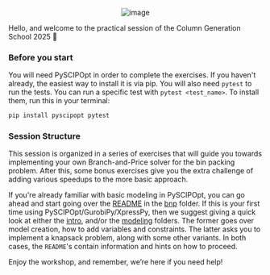<p align="center">
  <img src="https://github.com/user-attachments/assets/9d9f91fe-2e1a-4d95-aac5-bea1cb643975" alt="image"/>
</p>

Hello, and welcome to the practical session of the Column Generation School 2025 👋 

### Before you start
You will need PySCIPOpt in order to complete the exercises. If you haven't already, the easiest way to install it is via pip. 
You will also need `pytest` to run the tests. You can run a specific test with `pytest <test_name>`.
To install them, run this in your terminal:
```bash
pip install pyscipopt pytest
```

### Session Structure
This session is organized in a series of exercises that will guide you towards implementing your own Branch-and-Price solver for the bin packing problem. After this, some bonus exercises give you the extra challenge of adding various speedups to the more basic approach.

If you're already familiar with basic modeling in PySCIPOpt, you can go ahead and start going over the [README](bnp/README.md) in the [bnp](bnp) folder. If this is your first time using PySCIPOpt/GurobiPy/XpressPy, then we suggest giving a quick look at either the [intro](intro), and/or the [modeling](modeling) folders. The former goes over model creation, how to add variables and constraints. The latter asks you to implement a knapsack problem, along with some other variants. In both cases, the `README`'s contain information and hints on how to proceed.

Enjoy the workshop, and remember, we’re here if you need help!
